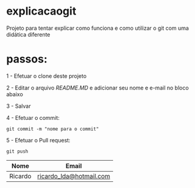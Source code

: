 # explicacaogit
Projeto para tentar explicar como funciona e como utilizar o git com uma didática diferente

# passos:

1 - Efetuar o clone deste projeto

2 - Editar o arquivo *README.MD* e adicionar seu nome e e-mail no bloco abaixo

3 - Salvar

4 - Efetuar o commit:

  ```git commit -m "nome para o commit" ```
  
5 - Efetuar o Pull request:

  ```git push ```


| Nome | Email |
|-------|------|
| Ricardo | ricardo_lda@hotmail.com|

